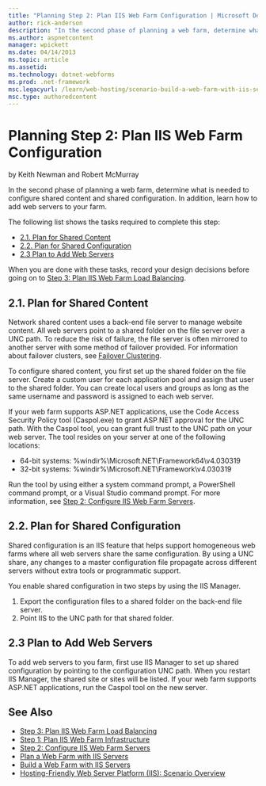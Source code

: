 ```yaml
---
title: "Planning Step 2: Plan IIS Web Farm Configuration | Microsoft Docs"
author: rick-anderson
description: "In the second phase of planning a web farm, determine what is needed to configure shared content and shared configuration. In addition, learn how to add web..."
ms.author: aspnetcontent
manager: wpickett
ms.date: 04/14/2013
ms.topic: article
ms.assetid: 
ms.technology: dotnet-webforms
ms.prod: .net-framework
msc.legacyurl: /learn/web-hosting/scenario-build-a-web-farm-with-iis-servers/planning-step-2-plan-iis-web-farm-configuration
msc.type: authoredcontent
---
```

Planning Step 2: Plan IIS Web Farm Configuration
====================
by Keith Newman and Robert McMurray

In the second phase of planning a web farm, determine what is needed to configure shared content and shared configuration. In addition, learn how to add web servers to your farm.

The following list shows the tasks required to complete this step:

- [2.1. Plan for Shared Content](#21)
- [2.2. Plan for Shared Configuration](#22)
- [2.3 Plan to Add Web Servers](#23)

When you are done with these tasks, record your design decisions before going on to [Step 3: Plan IIS Web Farm Load Balancing](planning-step-3-plan-iis-web-farm-load-balancing.md).

<a id="21"></a>
## 2.1. Plan for Shared Content

Network shared content uses a back-end file server to manage website content. All web servers point to a shared folder on the file server over a UNC path. To reduce the risk of failure, the file server is often mirrored to another server with some method of failover provided. For information about failover clusters, see [Failover Clustering](https://technet.microsoft.com/en-us/library/hh831579).

To configure shared content, you first set up the shared folder on the file server. Create a custom user for each application pool and assign that user to the shared folder. You can create local users and groups as long as the same username and password is assigned to each web server.

If your web farm supports ASP.NET applications, use the Code Access Security Policy tool (Caspol.exe) to grant ASP.NET approval for the UNC path. With the Caspol tool, you can grant full trust to the UNC path on your web server. The tool resides on your server at one of the following locations:

- 64-bit systems: %windir%\Microsoft.NET\Framework64\v4.030319
- 32-bit systems: %windir%\Microsoft.NET\Framework\v4.030319

Run the tool by using either a system command prompt, a PowerShell command prompt, or a Visual Studio command prompt. For more information, see [Step 2: Configure IIS Web Farm Servers](configuring-step-2-configure-iis-web-farm-servers.md).

<a id="22"></a>
## 2.2. Plan for Shared Configuration

Shared configuration is an IIS feature that helps support homogeneous web farms where all web servers share the same configuration. By using a UNC share, any changes to a master configuration file propagate across different servers without extra tools or programmatic support.

You enable shared configuration in two steps by using the IIS Manager.

1. Export the configuration files to a shared folder on the back-end file server.
2. Point IIS to the UNC path for that shared folder.

<a id="23"></a>
## 2.3 Plan to Add Web Servers

To add web servers to you farm, first use IIS Manager to set up shared configuration by pointing to the configuration UNC path. When you restart IIS Manager, the shared site or sites will be listed. If your web farm supports ASP.NET applications, run the Caspol tool on the new server.

## See Also

- [Step 3: Plan IIS Web Farm Load Balancing](planning-step-3-plan-iis-web-farm-load-balancing.md)
- [Step 1: Plan IIS Web Farm Infrastructure](planning-step-1-plan-iis-web-farm-infrastructure.md)
- [Step 2: Configure IIS Web Farm Servers](configuring-step-2-configure-iis-web-farm-servers.md)
- [Plan a Web Farm with IIS Servers](plan-a-web-farm-with-iis-servers.md)
- [Build a Web Farm with IIS Servers](overview-build-a-web-farm-with-iis-servers.md)
- [Hosting-Friendly Web Server Platform (IIS): Scenario Overview](../../get-started/introduction-to-iis/hosting-friendly-web-server-platform-iis-scenario-overview.md)